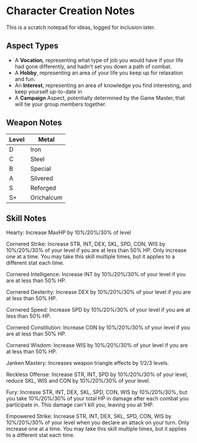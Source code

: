 # Character Creation Notes

This is a scratch notepad for ideas, logged for inclusion later.

## Aspect Types

+ A **Vocation**, representing what type of job you would have if your life had gone differently, and hadn't set you down a path of combat.
+ A **Hobby**, representing an area of your life you keep up for relaxation and fun.
+ An **Interest**, representing an area of knowledge you find interesting, and keep yourself up-to-date in
+ A **Campaign** Aspect, potentially determined by the Game Master, that will tie your group members together.

## Weapon Notes

|Level | Metal      |
|:---  | ---        |
| D    | Iron       |
| C    | Steel      |
| B    | Special    |
| A    | Silvered   |
| S    | Reforged   |
| S+   | Orichalcum |

## Skill Notes

Hearty: Increase MaxHP by 10%/20%/30% of level

Cornered Strike: Increase STR, INT, DEX, SKL, SPD, CON, WIS by 10%/20%/30% of your level if you are at less than 50% HP. Only increase one at a time. You may take this skill multiple times, but it applies to a different stat each time.

Cornered Intelligence: Increase INT by 10%/20%/30% of your level if you are at less than 50% HP.

Cornered Dexterity: Increase DEX by 10%/20%/30% of your level if you are at less than 50% HP.

Cornered Speed: Increase SPD by 10%/20%/30% of your level if you are at less than 50% HP.

Cornered Constitution: Increase CON by 10%/20%/30% of your level if you are at less than 50% HP.

Cornered Wisdom: Increase WIS by 10%/20%/30% of your level if you are at less than 50% HP.

Janken Mastery: Increases weapon triangle effects by 1/2/3 levels.

Reckless Offense: Increase STR, INT, SPD by 10%/20%/30% of your level, reduce SKL, WIS and CON by 10%/20%/30% of your level.

Fury: Increase STR, INT, DEX, SKL, SPD, CON, WIS by 10%/20%/30%, but you take 10%/20%/30% of your total HP in damage after each combat you participate in. This damage can't kill you, leaving you at 1HP.

Empowered Strike: Increase STR, INT, DEX, SKL, SPD, CON, WIS by 10%/20%/30% of your level when you declare an attack on your turn. Only increase one at a time. You may take this skill multiple times, but it applies to a different stat each time.

